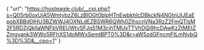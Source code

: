 {
  "url": "https://hosteagle.club/__cpi.php?s=Q05rb0oxUjA5WmtybzZ6LzBIOGt0blpHTnEwbkhIcDBkckN4NGtnUlJEaEpobXBBd0lHU3BZWWJ4OXNLdEZBSWR6QWh0ZlhscnVNa3RzZ2FmQTlsM2F5RDZjQkllaWNFbVREUWtvSFJqS1M3cjhTMUxTTVhDQi9hcDAwKzZtMEtZZmgyank3WWo5RFhXS1doMWxSemtBPT0%3D&r=aW5zdGFncmFtLmNvbQ%3D%3D&__cpo=1"
}
